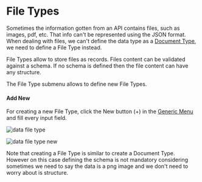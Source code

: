 # File Types

Sometimes the information gotten from an API contains files, such as images, pdf, etc. That info can't be represented using the JSON format.  When dealing with files, we can't define the data type as a [Document Type](data/document_types.md),  we need to define a File Type instead.

File Types allow to store files as records. Files content can be validated against a schema. If no schema is defined then the file content can have any structure.

The File Type submenu allows to define new File Types.

#### Add New

For creating a new File Type, click the New button (+) in the [Generic Menu](generic/generic_menu_options.md) and fill every input field.

![data file type](https://user-images.githubusercontent.com/54523080/149071497-40b94a32-9094-4b89-885e-a0099c35d3dd.png)

![data file type new](https://user-images.githubusercontent.com/54523080/149071736-316f3695-073c-4d31-9d1c-194d89099e3a.png)

Note that creating a File Type is similar to create a Document Type. However on this case defining the schema is not mandatory considering sometimes we need to say the data is a png image and we don't need to worry about is structure.
